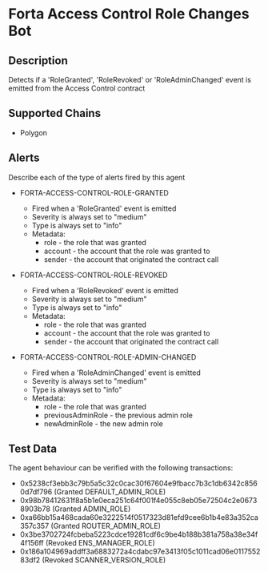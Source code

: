 # Forta Access Control Role Changes Bot

## Description

Detects if a 'RoleGranted', 'RoleRevoked' or 'RoleAdminChanged' event is emitted from the Access Control contract

## Supported Chains

- Polygon

## Alerts

Describe each of the type of alerts fired by this agent

- FORTA-ACCESS-CONTROL-ROLE-GRANTED
  - Fired when a 'RoleGranted' event is emitted
  - Severity is always set to "medium"
  - Type is always set to "info"
  - Metadata:
    - role - the role that was granted
    - account - the account that the role was granted to
    - sender - the account that originated the contract call

- FORTA-ACCESS-CONTROL-ROLE-REVOKED
  - Fired when a 'RoleRevoked' event is emitted
  - Severity is always set to "medium"
  - Type is always set to "info"
  - Metadata:
    - role - the role that was granted
    - account - the account that the role was granted to
    - sender - the account that originated the contract call

- FORTA-ACCESS-CONTROL-ROLE-ADMIN-CHANGED
  - Fired when a 'RoleAdminChanged' event is emitted
  - Severity is always set to "medium"
  - Type is always set to "info"
  - Metadata:
    - role - the role that was granted
    - previousAdminRole - the previous admin role
    - newAdminRole - the new admin role

## Test Data

The agent behaviour can be verified with the following transactions:

- 0x5238cf3ebb3c79b5a5c32c0cac30f67604e9fbacc7b3c1db6342c8560d7df796 (Granted DEFAULT_ADMIN_ROLE)
- 0x98b78412631f8a5b1e0eca251c64f001f4e055c8eb05e72504c2e06738903b78 (Granted ADMIN_ROLE)
- 0xa66bb15a468cada60e3222514f0517323d81efd9cee6b1b4e83a352ca357c357 (Granted ROUTER_ADMIN_ROLE)
- 0x3be3702724fcbeba5223cdce19281cdf6c9be4b188b381a758a38e34f4f156ff (Revoked ENS_MANAGER_ROLE)
- 0x186a104969addff3a6883272a4cdabc97e3413f05c1011cad06e011755283df2 (Revoked SCANNER_VERSION_ROLE)